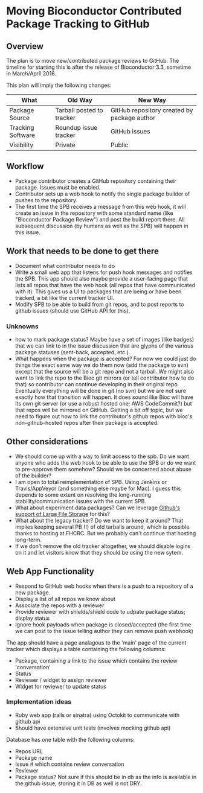 # Moving Bioconductor Contributed Package Tracking to GitHub

## Overview

The plan is to move new/contributed package reviews to GitHub. The timeline for starting this is after the
release of Bioconductor 3.3, sometime in March/April 2016.

This plan will imply the following changes:


| What | Old Way | New Way |
|-------|-----|-------|
|  Package Source | Tarball posted to tracker | GitHub repository created by package author | 
| Tracking Software | Roundup issue tracker | GitHub issues | 
| Visibility | Private | Public |

## Workflow

* Package contributor creates a GitHub repository containing their package.
  Issues must be enabled.
* Contributor sets up a web hook to notify the single package builder of pushes to the repository.
* The first time the SPB receives a message from this web hook, it will create an issue
  in the repository with some standard name (like "Bioconductor Package Review") and post
  the build report there. All subsequent discussion (by humans as well as the SPB) will
  happen in this issue.

## Work that needs to be done to get there

* Document what contributor needs to do
* Write a small web app that listens for push hook messages and notifies the SPB.
  This app should also maybe provide a user-facing page that lists all repos
  that have the web hook (all repos that have communicated with it). This
  gives us a UI to packages that are being or have been tracked, a bit like
  the current tracker UI.
* Modify SPB to be able to build from git repos, and to post reports to github issues 
 (should use GitHub API for this).


### Unknowns

* how to mark package status? Maybe have a set of images (like badges) that we can link to 
 in the issue discussion that are glyphs of the various package statuses (sent-back, accepted, etc.).
* What happens when the package is accepted? For now we could just do things the exact same
  way we do them now (add the package to svn) except that the source will be a git repo
  and not a tarball. We might also want to link the repo to the Bioc git mirrors (or tell
  contributor how to do that) so contributor can continue developing in their original repo.
  Eventually everything will be done in git (no svn) but we are not sure exactly 
  how that transition will happen. It does sound like Bioc will have its own git server
  (or use a robust hosted one; AWS CodeCommit?) but that repos will be mirrored on GitHub.
  Getting a bit off topic, but we need to figure out how to link the contributor's
  github repos with bioc's non-github-hosted repos after their package is accepted.
  


## Other considerations

* We should come up with a way to limit access to the spb. Do we want anyone who 
  adds the web hook to be able to use the SPB or do we want to pre-approve them somehow?
  Should we be concerned about abuse of the builder?
* I am open to total reimplementation of SPB. Using Jenkins or Travis/AppVeyor (and
  something else maybe for Mac). I guess this depends to some extent on resolving
  the long-running stability/communication issues with the current SPB.
* What about experiment data packages? Can we leverage 
 [Github's support of Large File Storage](https://github.com/blog/1986-announcing-git-large-file-storage-lfs)
 for this?
* What about the legacy tracker? Do we want to keep it around? That implies keeping 
 several PB (!) of old tarballs around, which is possible thanks to hosting
 at FHCRC. But we probably can't continue that hosting long-term.
* If we don't remove the old tracker altogether, we should disable logins on it and 
  let visitors know that they should be using the new sytem.


## Web App Functionality

* Respond to GitHub web hooks when there is a push to a repository of a new package.
* Display a list of all repos we know about
* Associate the repos with a reviewer 
* Provide reviewer with shields/shield code to udpate package status; display status
* Ignore hook payloads when package is closed/accepted (the first time we can post to 
  the issue telling author they can remove push webhook)

The app should have a page analagous to the 'main' page of the current tracker which displays 
a table containing the following columns:

* Package, containing a link to the issue which contains the review 'conversation'
* Status
* Reviewer / widget to assign reviewer
* Widget for reviewer to update status

### Implementation ideas

* Ruby web app (rails or sinatra) using Octokit to communicate with github api
* Should have extensive unit tests (involves mocking github api)

Database has one table with the following columns:

* Repos URL
* Package name
* Issue # which contains review conversation
* Reviewer
* Package status? Not sure if this should be in db as the info is available in 
  the github issue, storing it in DB as well is not DRY.
